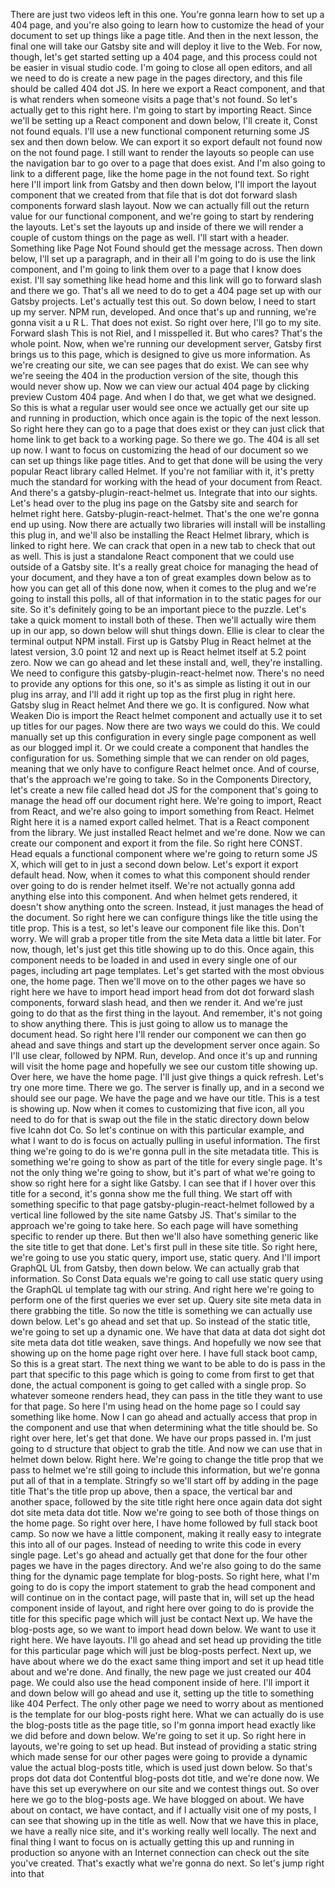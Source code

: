 There are just two videos left in this one. You're gonna learn how to set up a 404 page, and you're also going to learn how to customize the head of your document to set up things like a page title. And then in the next lesson, the final one will take our Gatsby site and will deploy it live to the Web. For now, though, let's get started setting up a 404 page, and this process could not be easier in visual studio code. I'm going to close all open editors, and all we need to do is create a new page in the pages directory, and this file should be called 404 dot JS. In here we export a React component, and that is what renders when someone visits a page that's not found. So let's actually get to this right here. I'm going to start by importing React. Since we'll be setting up a React component and down below, I'll create it, Const not found equals. I'll use a new functional component returning some JS sex and then down below. We can export it so export default not found now on the not found page. I still want to render the layouts so people can use the navigation bar to go over to a page that does exist. And I'm also going to link to a different page, like the home page in the not found text. So right here I'll import link from Gatsby and then down below, I'll import the layout component that we created from that file that is dot dot forward slash components forward slash layout. Now we can actually fill out the return value for our functional component, and we're going to start by rendering the layouts. Let's set the layouts up and inside of there we will render a couple of custom things on the page as well. I'll start with a header. Something like Page Not Found should get the message across. Then down below, I'll set up a paragraph, and in their all I'm going to do is use the link component, and I'm going to link them over to a page that I know does exist. I'll say something like head home and this link will go to forward slash and there we go. That's all we need to do to get a 404 page set up with our Gatsby projects. Let's actually test this out. So down below, I need to start up my server. NPM run, developed. And once that's up and running, we're gonna visit a u R L. That does not exist. So right over here, I'll go to my site. Forward slash This is not Riel, and I misspelled it. But who cares? That's the whole point. Now, when we're running our development server, Gatsby first brings us to this page, which is designed to give us more information. As we're creating our site, we can see pages that do exist. We can see why we're seeing the 404 in the production version of the site, though this would never show up. Now we can view our actual 404 page by clicking preview Custom 404 page. And when I do that, we get what we designed. So this is what a regular user would see once we actually get our site up and running in production, which once again is the topic of the next lesson. So right here they can go to a page that does exist or they can just click that home link to get back to a working page. So there we go. The 404 is all set up now. I want to focus on customizing the head of our document so we can set up things like page titles. And to get that done will be using the very popular React library called Helmet. If you're not familiar with it, it's pretty much the standard for working with the head of your document from React. And there's a gatsby-plugin-react-helmet us. Integrate that into our sights. Let's head over to the plug ins page on the Gatsby site and search for helmet right here. Gatsby-plugin-react-helmet. That's the one we're gonna end up using. Now there are actually two libraries will install will be installing this plug in, and we'll also be installing the React Helmet library, which is linked to right here. We can crack that open in a new tab to check that out as well. This is just a standalone React component that we could use outside of a Gatsby site. It's a really great choice for managing the head of your document, and they have a ton of great examples down below as to how you can get all of this done now, when it comes to the plug and we're going to install this polls, all of that information in to the static pages for our site. So it's definitely going to be an important piece to the puzzle. Let's take a quick moment to install both of these. Then we'll actually wire them up in our app, so down below will shut things down. Ellie is clear to clear the terminal output NPM install. First up is Gatsby Plug in React helmet at the latest version, 3.0 point 12 and next up is React helmet itself at 5.2 point zero. Now we can go ahead and let these install and, well, they're installing. We need to configure this gatsby-plugin-react-helmet now. There's no need to provide any options for this one, so it's as simple as listing it out in our plug ins array, and I'll add it right up top as the first plug in right here. Gatsby slug in React helmet And there we go. It is configured. Now what Weaken Dio is import the React helmet component and actually use it to set up titles for our pages. Now there are two ways we could do this. We could manually set up this configuration in every single page component as well as our blogged impl it. Or we could create a component that handles the configuration for us. Something simple that we can render on old pages, meaning that we only have to configure React helmet once. And of course, that's the approach we're going to take. So in the Components Directory, let's create a new file called head dot JS for the component that's going to manage the head off our document right here. We're going to import, React from React, and we're also going to import something from React. Helmet Right here it is a named export called helmet. That is a React component from the library. We just installed React helmet and we're done. Now we can create our component and export it from the file. So right here CONST. Head equals a functional component where we're going to return some JS X, which will get to in just a second down below. Let's export it export default head. Now, when it comes to what this component should render over going to do is render helmet itself. We're not actually gonna add anything else into this component. And when helmet gets rendered, it doesn't show anything onto the screen. Instead, it just manages the head of the document. So right here we can configure things like the title using the title prop. This is a test, so let's leave our component file like this. Don't worry. We will grab a proper title from the site Meta data a little bit later. For now, though, let's just get this title showing up to do this. Once again, this component needs to be loaded in and used in every single one of our pages, including art page templates. Let's get started with the most obvious one, the home page. Then we'll move on to the other pages we have so right here we have to import head import head from dot dot forward slash components, forward slash head, and then we render it. And we're just going to do that as the first thing in the layout. And remember, it's not going to show anything there. This is just going to allow us to manage the document head. So right here I'll render our component we can then go ahead and save things and start up the development server once again. So I'll use clear, followed by NPM. Run, develop. And once it's up and running will visit the home page and hopefully we see our custom title showing up. Over here, we have the home page. I'll just give things a quick refresh. Let's try one more time. There we go. The server is finally up, and in a second we should see our page. We have the page and we have our title. This is a test is showing up. Now when it comes to customizing that five icon, all you need to do for that is swap out the file in the static directory down below five Icahn dot Co. So let's continue on with this particular example, and what I want to do is focus on actually pulling in useful information. The first thing we're going to do is we're gonna pull in the site metadata title. This is something we're going to show as part of the title for every single page. It's not the only thing we're going to show, but it's part of what we're going to show so right here for a sight like Gatsby. I can see that if I hover over this title for a second, it's gonna show me the full thing. We start off with something specific to that page gatsby-plugin-react-helmet followed by a vertical line followed by the site name Gatsby JS. That's similar to the approach we're going to take here. So each page will have something specific to render up there. But then we'll also have something generic like the site title to get that done. Let's first pull in these site title. So right here, we're going to use you static query, import use, static query. And I'll import GraphQL UL from Gatsby, then down below. We can actually grab that information. So Const Data equals we're going to call use static query using the GraphQL ul template tag with our string. And right here we're going to perform one of the first queries we ever set up. Query site site meta data in there grabbing the title. So now the title is something we can actually use down below. Let's go ahead and set that up. So instead of the static title, we're going to set up a dynamic one. We have that data at data dot sight dot site meta data dot title weaken, save things. And hopefully we now see that showing up on the home page right over here. I have full stack boot camp, So this is a great start. The next thing we want to be able to do is pass in the part that specific to this page which is going to come from first to get that done, the actual component is going to get called with a single prop. So whatever someone renders head, they can pass in the title they want to use for that page. So here I'm using head on the home page so I could say something like home. Now I can go ahead and actually access that prop in the component and use that when determining what the title should be. So right over here, let's get that done. We have our props passed in. I'm just going to d structure that object to grab the title. And now we can use that in helmet down below. Right here. We're going to change the title prop that we pass to helmet we're still going to include this information, but we're gonna put all of that in a template. Stringfy so we'll start off by adding in the page title That's the title prop up above, then a space, the vertical bar and another space, followed by the site title right here once again data dot sight dot site meta data dot title. Now we're going to see both of those things on the home page. So right over here, I have home followed by full stack boot camp. So now we have a little component, making it really easy to integrate this into all of our pages. Instead of needing to write this code in every single page. Let's go ahead and actually get that done for the four other pages we have in the pages directory. And we're also going to do the same thing for the dynamic page template for blog-posts. So right here, what I'm going to do is copy the import statement to grab the head component and will continue on in the contact page, will paste that in, will set up the head component inside of layout, and right here over going to do is provide the title for this specific page which will just be contact Next up. We have the blog-posts age, so we want to import head down below. We want to use it right here. We have layouts. I'll go ahead and set head up providing the title for this particular page which will just be blog-posts perfect. Next up, we have about where we do the exact same thing import and set it up head title about and we're done. And finally, the new page we just created our 404 page. We could also use the head component inside of here. I'll import it and down below will go ahead and use it, setting up the title to something like 404 Perfect. The only other page we need to worry about as mentioned is the template for our blog-posts right here. What we can actually do is use the blog-posts title as the page title, so I'm gonna import head exactly like we did before and down below. We're going to set it up. So right here in layouts, we're going to set up head. But instead of providing a static string which made sense for our other pages were going to provide a dynamic value the actual blog-posts title, which is used just down below. So that's props dot data dot Contentful blog-posts dot title, and we're done now. We have this set up everywhere on our site and we contest things out. So over here we go to the blog-posts age. We have blogged on about. We have about on contact, we have contact, and if I actually visit one of my posts, I can see that showing up in the title as well. Now that we have this in place, we have a really nice site, and it's working really well locally. The next and final thing I want to focus on is actually getting this up and running in production so anyone with an Internet connection can check out the site you've created. That's exactly what we're gonna do next. So let's jump right into that
